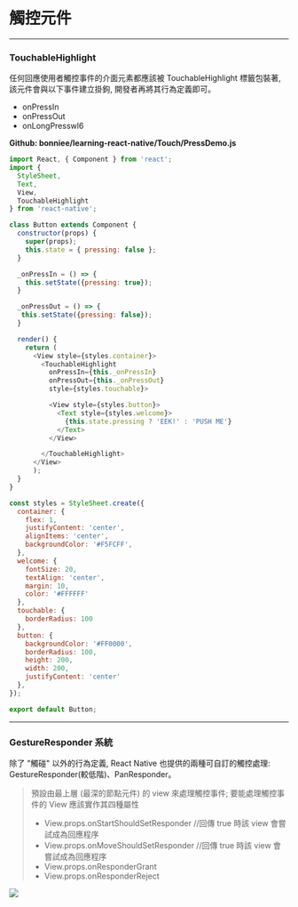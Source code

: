 # 觸控元件

***
### TouchableHighlight
任何回應使用者觸控事件的介面元素都應該被 TouchableHighlight 標籤包裝著, 該元件會與以下事件建立掛鉤, 開發者再將其行為定義即可。

* onPressIn
* onPressOut
* onLongPresswl6

**Github: bonniee/learning-react-native/Touch/PressDemo.js**
```javascript
import React, { Component } from 'react';
import {
  StyleSheet,
  Text,
  View,
  TouchableHighlight
} from 'react-native';

class Button extends Component {
  constructor(props) {
    super(props);
    this.state = { pressing: false };
  }

  _onPressIn = () => {
    this.setState({pressing: true});
  }

  _onPressOut = () => {
   this.setState({pressing: false}); 
  }

  render() {
    return (
      <View style={styles.container}>
        <TouchableHighlight
          onPressIn={this._onPressIn}
          onPressOut={this._onPressOut}
          style={styles.touchable}>

          <View style={styles.button}>
            <Text style={styles.welcome}>
              {this.state.pressing ? 'EEK!' : 'PUSH ME'}
            </Text>
          </View>

        </TouchableHighlight>
      </View>
      );
  }
}

const styles = StyleSheet.create({
  container: {
    flex: 1,
    justifyContent: 'center',
    alignItems: 'center',
    backgroundColor: '#F5FCFF',
  },
  welcome: {
    fontSize: 20,
    textAlign: 'center',
    margin: 10,
    color: '#FFFFFF'
  },
  touchable: {
    borderRadius: 100
  },
  button: {
    backgroundColor: '#FF0000',
    borderRadius: 100,
    height: 200,
    width: 200,
    justifyContent: 'center'
  },
});

export default Button;
```

***
### GestureResponder 系統
除了 "觸碰" 以外的行為定義, React Native 也提供的兩種可自訂的觸控處理: GestureResponder(較低階)、PanResponder。

> 預設由最上層 (最深的節點元件) 的 view 來處理觸控事件; 要能處理觸控事件的 View 應該實作其四種屬性 
> * View.props.onStartShouldSetResponder //回傳 true 時該 view 會嘗試成為回應程序
> * View.props.onMoveShouldSetResponder //回傳 true 時該 view 會嘗試成為回應程序
> * View.props.onResponderGrant
> * View.props.onResponderReject

![](EventPassFlow.png)